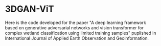 # 3DGAN-ViT

Here is the code developed for the paper "A deep learning framework based on generative adversarial networks and vision transformer for complex wetland classification using limited training samples" puplished in International Journal of Applied Earth Observation and Geoinformation.
